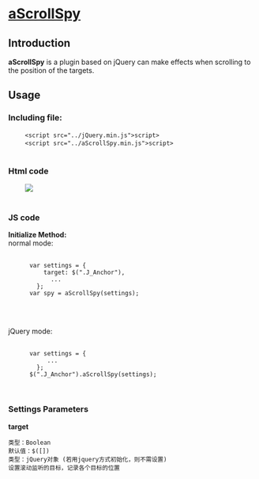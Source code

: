 # <a href="http://aaronssky.duapp.com/aScrollSpy/">aScrollSpy</a>

<h2>Introduction</h2>
<p><strong>aScrollSpy</strong> is a plugin based on jQuery can make effects when scrolling to the position of the targets.</p>

<h2>Usage</h2>
<h3>Including file:</h3>
<div class='highlight highlight-html'>
  <pre>
    <code><<span class="pl-ent">script</span> <span class="pl-e">src</span>=<span class="pl-s"><span class="pl-pds">"</span>../jQuery.min.js<span class="pl-pds">"</span></span>></<span class="pl-ent">script</span>></code>
    <code><<span class="pl-ent">script</span> <span class="pl-e">src</span>=<span class="pl-s"><span class="pl-pds">"</span>../aScrollSpy.min.js<span class="pl-pds">"</span></span>></<span class="pl-ent">script</span>></code>
  </pre>
</div>
<h3>Html code</h3>
<pre>
    <img src="http://pic.chukou1.com/0/0_35df70.png">
  </pre>
<h3>JS code</h3>
<strong>Initialize Method:</strong>
<Br>
normal mode:
<pre>
    <code>
      var settings = {
          target: $(".J_Anchor"),
            ...
        };
      var spy = aScrollSpy(settings);
    </code>
  </pre>
  <br>
  jQuery mode:
  <pre>
    <code>
      var settings = {
           ...
        };
      $(".J_Anchor").aScrollSpy(settings);
    </code>
  </pre>
<h3>Settings Parameters</h3>
<strong>target</strong>
<pre><code>类型：Boolean
默认值：$([])
类型：jQuery对象 (若用jquery方式初始化，则不需设置)
设置滚动监听的目标，记录各个目标的位置</code>
</pre>

